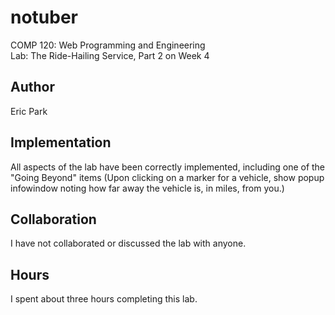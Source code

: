 # notuber

COMP 120: Web Programming and Engineering  
Lab: The Ride-Hailing Service, Part 2 on Week 4

## Author

Eric Park

## Implementation

All aspects of the lab have been correctly implemented, including one of the "Going Beyond" items (Upon clicking on a marker for a vehicle, show popup infowindow noting how far away the vehicle is, in miles, from you.)

## Collaboration

I have not collaborated or discussed the lab with anyone.

## Hours

I spent about three hours completing this lab.
